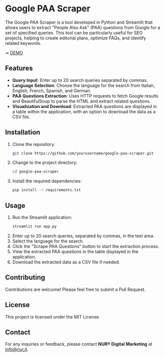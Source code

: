 
# Google PAA Scraper

The Google PAA Scraper is a tool developed in Python and Streamlit that allows users to extract "People Also Ask" (PAA) questions from Google for a set of specified queries. This tool can be particularly useful for SEO projects, helping to create editorial plans, optimize FAQs, and identify related keywords.

➞ [DEMO](https://people-also-ask-extractor.streamlit.app/)

## Features

- **Query Input**: Enter up to 20 search queries separated by commas.
- **Language Selection**: Choose the language for the search from Italian, English, French, Spanish, and German.
- **PAA Questions Extraction**: Uses HTTP requests to fetch Google results and BeautifulSoup to parse the HTML and extract related questions.
- **Visualization and Download**: Extracted PAA questions are displayed in a table within the application, with an option to download the data as a CSV file.

## Installation

1. Clone the repository:
   ```bash
   git clone https://github.com/yourusername/google-paa-scraper.git
   ```
2. Change to the project directory:
   ```bash
   cd google-paa-scraper
   ```
3. Install the required dependencies:
   ```bash
   pip install -r requirements.txt
   ```

## Usage

1. Run the Streamlit application:
   ```bash
   streamlit run app.py
   ```
2. Enter up to 20 search queries, separated by commas, in the text area.
3. Select the language for the search.
4. Click the "Scrape PAA Questions" button to start the extraction process.
5. View the extracted PAA questions in the table displayed in the application.
6. Download the extracted data as a CSV file if needed.

## Contributing

Contributions are welcome! Please feel free to submit a Pull Request.

## License

This project is licensed under the MIT License.

## Contact

For any inquiries or feedback, please contact **NUR® Digital Marketing** at info@nur.it.
